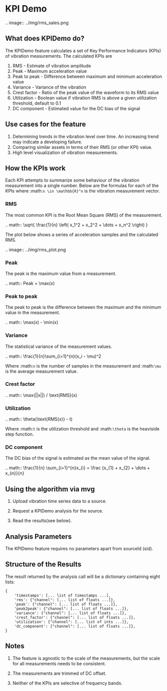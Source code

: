 # KPI Demo

.. image:: ../img/rms_sales.png

## What does KPIDemo do?

The KPIDemo feature calculates a set of Key Performance Indicators (KPIs) of vibration measurements. The calculated KPIs are

1. RMS - Estimate of vibration amplitude
2. Peak - Maximum acceleration value
3. Peak to peak - Difference between maximum and minimum acceleration value
4. Variance - Variance of the vibration
5. Crest factor - Ratio of the peak value of the waveform to its RMS value
6. Utilization - Boolean value if vibration RMS is above a given utilization threshold, default to 0.1
7. DC component - Estimated value for the DC bias of the signal

## Use cases for the feature

1. Determining trends in the vibration level over time. An increasing
  trend may indicate a developing failure.
2. Comparing similar assets in terms of their RMS (or other KPI) value.
3. High level visualization of vibration measurements.

## How the KPIs work

Each KPI attempts to summarize some behaviour of the vibration measurement into a single number. Below are the formulas for each of the KPIs where :math:`x \in \mathbb{R}^n` is the vibration measurement vector.

### RMS

The most common KPI is the Root Mean Square (RMS) of the measurement.

.. math:: \sqrt{ \frac{1}{n} \left( x_1^2 + x_2^2 + \dots + x_n^2 \right) }

The plot below shows a series of acceleration samples and the
calculated RMS.

.. image:: ../img/rms_plot.png

### Peak

The peak is the maximum value from a measurement.

.. math:: Peak = \max(x)

### Peak to peak

The peak to peak is the difference between the maximum and the minimum value in the measurement.

.. math:: \max(x) - \min(x)

### Variance

The statistical variance of the measurement values.

.. math:: \frac{1}{n}\sum_{i=1}^{n}(x_i - \mu)^2

Where :math:`n` is the number of samples in the measurement and :math:`\mu` is the average measurement value.

### Crest factor

.. math:: \max(||x||) / \text{RMS}(x)

### Utilization

.. math:: \theta(\text{RMS(x)} - t)

Where :math:`t` is the utilization threshold and :math:`\theta` is the heaviside step function.

### DC component

The DC bias of the signal is estimated as the mean value of the signal.

.. math:: \frac{1}{n} \sum_{i=1}^{n}x_{i} = \frac {x_{1} + x_{2} + \dots + x_{n}}{n}

## Using the algorithm via mvg

1. Upload vibration time series data to a source.

2. Request a KPIDemo analysis for the source.

3. Read the results(see below).

## Analysis Parameters

The KPIDemo feature requires no parameters apart from sourceId (sid).

## Structure of the Results

The result returned by the analysis call will be a dictionary
containing eight lists:
```
{
    'timestamps': [... list of timestamps ...],
    'rms': {"channel": [... list of floats ...]},
    'peak': {"channel": [... list of floats ...]},
    'peak2peak': {"channel": [... list of floats ...]},
    'variance': {"channel": [... list of floats ...]},
    'crest_factor': {"channel": [... list of floats ...]},
    'utilization': {"channel": [... list of ints ...]},
	'dc_component': {"channel": [... list of floats ...]},
}
```

## Notes

1. The feature is agnostic to the scale of the measurements, but the
   scale for all measurements needs to be consistent.

2. The measurements are trimmed of DC offset.

3. Neither of the KPIs are selective of frequency bands.
